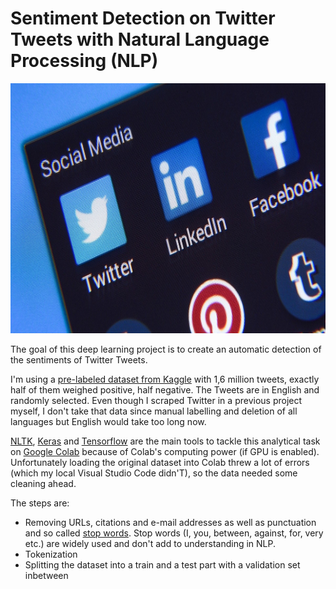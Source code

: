 # Sentiment Detection on Twitter Tweets with Natural Language Processing (NLP) 

<img src = './photos/twitter-nlp.jpg' width = 960 height = 400>

The goal of this deep learning project is to create an automatic detection of the sentiments of Twitter Tweets. 

I'm using a <a href = 'https://www.kaggle.com/kazanova/sentiment140?select=training.1600000.processed.noemoticon.csv'>pre-labeled dataset from Kaggle</a> with 1,6 million tweets, exactly half of them weighed positive, half negative. The Tweets are in English and randomly selected. Even though I scraped Twitter in a previous project myself, I don't take that data since manual labelling and deletion of all languages but English would take too long now.

<a href = 'https://www.nltk.org/'>NLTK</a>, <a href = 'https://keras.io/'>Keras</a> and <a href= 'https://www.tensorflow.org/'>Tensorflow</a> are the main tools to tackle this analytical task on <a href = 'https://colab.research.google.com/'>Google Colab</a> because of Colab's computing power (if GPU is enabled). Unfortunately loading the original dataset into Colab threw a lot of errors (which my local Visual Studio Code didn'T), so the data needed some cleaning ahead.

The steps are:
<ul>
  <li>Removing URLs, citations and e-mail addresses as well as punctuation and so called <a href = 'https://medium.com/@saitejaponugoti/stop-words-in-nlp-5b248dadad47'>stop words</a>. Stop words (I, you, between, against, for, very etc.) are widely used and don't add to understanding in NLP.</li>
  <li>Tokenization</li>
  <li>Splitting the dataset into a train and a test part with a validation set inbetween</li>
</ul>
